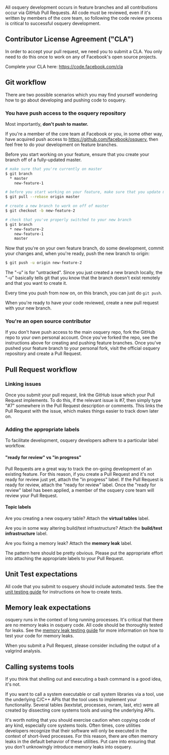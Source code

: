 All osquery development occurs in feature branches and all contributions occur via GitHub Pull Requests. All code must be reviewed, even if it's written by members of the core team, so following the code review process is critical to successful osquery development.

## Contributor License Agreement ("CLA")

In order to accept your pull request, we need you to submit a CLA. You only need
to do this once to work on any of Facebook's open source projects.

Complete your CLA here: <https://code.facebook.com/cla>

## Git workflow

There are two possible scenarios which you may find yourself wondering how to go about developing and pushing code to osquery.

### You have push access to the osquery repository

Most importantly, **don't push to master.**

If you're a member of the core team at Facebook or you, in some other way, have acquired push access to https://github.com/facebook/osquery, then feel free to do your development on feature branches.

Before you start working on your feature, ensure that you create your branch off of a fully-updated master.

```bash
# make sure that you're currently on master
$ git branch
  * master
    new-feature-1

# before you start working on your feature, make sure that you update master
$ git pull --rebase origin master

# create a new branch to work on off of master
$ git checkout -b new-feature-2

# check that you've properly switched to your new branch
$ git branch
  * new-feature-2
    new-feature-1
    master
```

Now that you're on your own feature branch, do some development, commit your changes and, when you're ready, push the new branch to origin:

```bash
$ git push -u origin new-feature-2
```

The "-u" is for "untracked". Since you just created a new branch locally, the "-u" basically tells git that you know that the branch doesn't exist remotely and that you want to create it.

Every time you push from now on, on this branch, you can just do `git push`.

When you're ready to have your code reviewed, create a new pull request with your new branch.

### You're an open source contributor

If you don't have push access to the main osquery repo, fork the GitHub repo to your own personal account. Once you've forked the repo, see the instructions above for creating and pushing feature branches. Once you've pushed your feature branch to your personal fork, visit the official osquery repository and create a Pull Request.

## Pull Request workflow

### Linking issues

Once you submit your pull request, link the GitHub issue which your Pull Request implements. To do this, if the relevant issue is #7, then simply type "#7" somewhere in the Pull Request description or comments. This links the Pull Request with the issue, which makes things easier to track down later on.

### Adding the appropriate labels

To facilitate development, osquery developers adhere to a particular label workflow.

#### "ready for review" vs "in progress"

Pull Requests are a great way to track the on-going development of an existing feature. For this reason, if you create a Pull Request and it's not ready for review just yet, attach the "in progress" label. If the Pull Request is ready for review, attach the "ready for review" label. Once the "ready for review" label has been applied, a member of the osquery core team will review your Pull Request.

#### Topic labels

Are you creating a new osquery table? Attach the **virtual tables** label.

Are you in some way altering build/test infrastructure? Attach the **build/test infrastructure** label.

Are you fixing a memory leak? Attach the **memory leak** label.

The pattern here should be pretty obvious. Please put the appropriate effort into attaching the appropriate labels to your Pull Request.

## Unit Test expectations

All code that you submit to osquery should include automated tests. See the [unit testing guide](https://github.com/facebook/osquery/wiki/unit-tests) for instructions on how to create tests.

## Memory leak expectations

osquery runs in the context of long running processes. It's critical that there are no memory leaks in osquery code. All code should be thoroughly tested for leaks. See the [memory leak testing guide](https://github.com/facebook/osquery/wiki/memory-leaks) for more information on how to test your code for memory leaks.

When you submit a Pull Request, please consider including the output of a valgrind analysis.

## Calling systems tools

If you think that shelling out and executing a bash command is a good idea, it's not.

If you want to call a system executable or call system libraries via a tool, use the underlying C/C++ APIs that the tool uses to implement your functionality. Several tables (kextstat, processes, nvram, last, etc) were all created by dissecting core systems tools and using the underlying APIs.

It's worth noting that you should exercise caution when copying code of any kind, especially core systems tools. Often times, core utilities developers recognize that their software will only be executed in the context of short-lived processes. For this reason, there are often memory leaks in the default behavior of these utilities. Put care into ensuring that you don't unknowingly introduce memory leaks into osquery.
